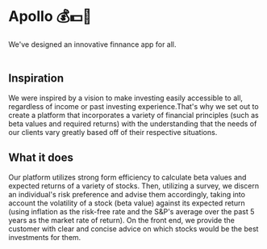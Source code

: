 # Apollo 💰💵💸 
We've designed an innovative finnance app for all.
<br>
<br>

<h2>Inspiration</h2>
We were inspired by a vision to make investing easily accessible to all, regardless of income or past investing experience.That's why we set out to create a platform that incorporates a variety of financial principles (such as beta values and required returns) with the understanding that the needs of our clients vary greatly based off of their respective situations.

<br>
<h2>What it does</h2>
Our platform utilizes strong form efficiency to calculate beta values and expected returns of a variety of stocks. Then, utilizing a survey, we discern an individual's risk preference and advise them accordingly, taking into account the volatility of a stock (beta value) against its expected return (using inflation as the risk-free rate and the S&P's average over the past 5 years as the market rate of return). On the front end, we provide the customer with clear and concise advice on which stocks would be the best investments for them.

